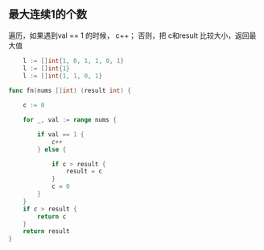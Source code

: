 

## 最大连续1的个数

遍历，如果遇到val == 1 的时候， c++； 否则，把 c和result 比较大小，返回最大值

```go
	l := []int{1, 0, 1, 1, 0, 1}
	l := []int{1}
	l := []int{1, 1, 0, 1}
 
func fn(nums []int) (result int) {

	c := 0

	for _, val := range nums {

		if val == 1 {
			c++
		} else {

			if c > result {
				result = c
			}
			c = 0
		}
	}
	if c > result {
		return c
	}
	return result
}

```